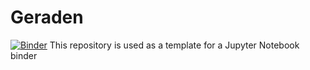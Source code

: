 # Geraden
[![Binder](https://mybinder.org/badge_logo.svg)](https://mybinder.org/v2/gh/osamamehdi/Geraden/main)
This repository is used as a template for a Jupyter Notebook binder
